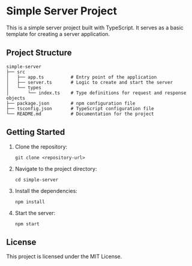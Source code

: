# Simple Server Project

This is a simple server project built with TypeScript. It serves as a basic template for creating a server application.

## Project Structure

```
simple-server
├── src
│   ├── app.ts          # Entry point of the application
│   ├── server.ts       # Logic to create and start the server
│   └── types
│       └── index.ts    # Type definitions for request and response objects
├── package.json        # npm configuration file
├── tsconfig.json       # TypeScript configuration file
└── README.md           # Documentation for the project
```

## Getting Started

1. Clone the repository:
   ```
   git clone <repository-url>
   ```

2. Navigate to the project directory:
   ```
   cd simple-server
   ```

3. Install the dependencies:
   ```
   npm install
   ```

4. Start the server:
   ```
   npm start
   ```

## License

This project is licensed under the MIT License.